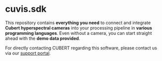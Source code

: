 # cuvis.sdk

This repository contains __everything you need__ to connect and integrate __Cubert hyperspectral cameras__ into your processing pipeline in __various programming languages__. Even without a camera, you can start straight ahead with the __demo data provided__. 

For directly contacting CUBERT regarding this software, please contact us via our [support portal](support.cubert-hyperspectral.com).
